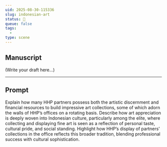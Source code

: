 ```yaml
---
uid: 2025-08-30-115336
slug: indonesian-art
status: 💬
queue: false
tags:
  - 
type: scene
---
```

## Manuscript

(Write your draft here...)

---

## Prompt

Explain how many HHP partners possess both the artistic discernment and financial resources to build impressive art collections, some of which adorn the walls of HHP’s offices on a rotating basis.
Describe how art appreciation is deeply woven into Indonesian culture, particularly among the elite, where collecting and displaying fine art is seen as a reflection of personal taste, cultural pride, and social standing.
Highlight how HHP’s display of partners’ collections in the office reflects this broader tradition, blending professional success with cultural sophistication.
